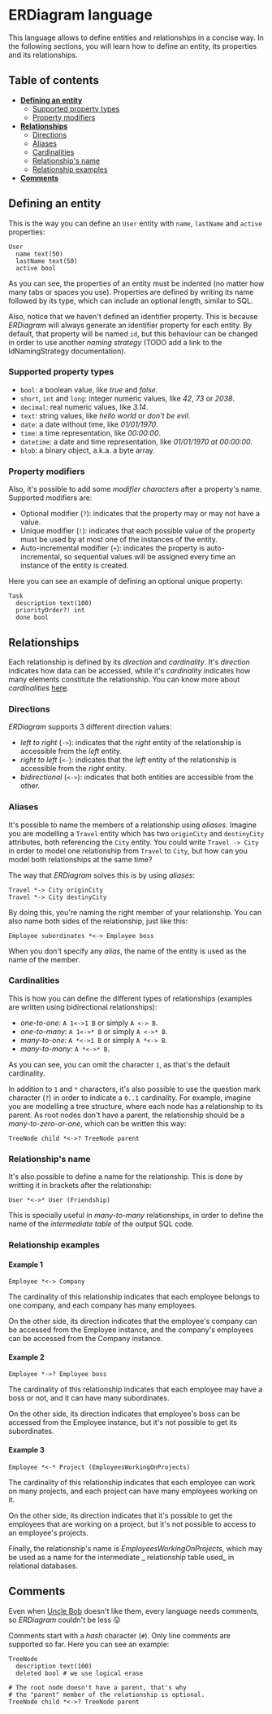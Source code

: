 # ERDiagram language

This language allows to define entities and relationships in a concise way. In the following sections, you will learn
how to define an entity, its properties and its relationships.

## Table of contents

* **[Defining an entity](#defining-an-entity)**
	+ [Supported property types](#supported-property-types)
	+ [Property modifiers](#property-modifiers)
* **[Relationships](#relationships)**
	+ [Directions](#directions)
	+ [Aliases](#aliases)
	+ [Cardinalities](#cardinalities)
	+ [Relationship's name](#relationships-name)
	+ [Relationship examples](#relationship-examples)
* **[Comments](#comments)**

## Defining an entity

This is the way you can define an `User` entity with `name`, `lastName` and `active` properties:

```erdiagram
User
  name text(50)
  lastName text(50)
  active bool
```

As you can see, the properties of an entity must be indented (no matter how many tabs or spaces you use). Properties are
defined by writing its name followed by its type, which can include an optional length, similar to SQL.

Also, notice that we haven't defined an identifier property. This is because _ERDiagram_ will always generate an
identifier property for each entity. By default, that property will be named `id`, but this behaviour can be changed in
order to use another _naming strategy_ (TODO add a link to the IdNamingStrategy documentation).

### Supported property types

* `bool`: a boolean value, like _true_ and _false_.
* `short`, `int` and `long`: integer numeric values, like _42_, _73_ or _2038_.
* `decimal`: real numeric values, like _3.14_.
* `text`: string values, like _hello world_ or _don't be evil_.
* `date`: a date without time, like _01/01/1970_.
* `time`: a time representation, like _00:00:00_.
* `datetime`: a date and time representation, like _01/01/1970 at 00:00:00_.
* `blob`: a binary object, a.k.a. a byte array.

### Property modifiers

Also, it's possible to add some _modifier characters_ after a property's name. Supported modifiers are:

* Optional modifier (`?`): indicates that the property may or may not have a value.
* Unique modifier (`!`): indicates that each possible value of the property must be used by at most one of the instances
  of the entity.
* Auto-incremental modifier (`+`): indicates the property is auto-incremental, so sequential values will be assigned
  every time an instance of the entity is created.

Here you can see an example of defining an optional unique property:

```erdiagram
Task
  description text(100)
  priorityOrder?! int
  done bool
```

## Relationships

Each relationship is defined by its _direction_ and _cardinality_. It's _direction_ indicates how data can be accessed,
while it's _cardinality_ indicates how many elements constitute the relationship. You can know more about
_cardinalities_ [here](https://en.wikipedia.org/wiki/Cardinality_(data_modeling)).

### Directions

_ERDiagram_ supports 3 different direction values:

* _left to right_ (`->`): indicates that the _right_ entity of the relationship is accessible from the _left_ entity.
* _right to left_ (`<-`): indicates that the _left_ entity of the relationship is accessible from the _right_ entity.
* _bidirectional_ (`<->`): indicates that both entities are accessible from the other.

### Aliases

It's possible to name the members of a relationship using _aliases_. Imagine you are modelling a `Travel` entity which
has two `originCity` and `destinyCity` attributes, both referencing the `City` entity. You could write `Travel -> City`
in order to model one relationship from `Travel` to `City`, but how can you model both relationships at the same time?

The way that _ERDiagram_ solves this is by using _aliases_:

```erdiagram
Travel *-> City originCity
Travel *-> City destinyCity
```

By doing this, you're naming the right member of your relationship. You can also name both sides of the relationship,
just like this:

```erdiagram
Employee subordinates *<-> Employee boss
```

When you don't specify any _alias_, the name of the entity is used as the name of the member.

### Cardinalities

This is how you can define the different types of relationships (examples are written using bidirectional
relationships):

* _one-to-one_: `A 1<->1 B` or simply `A <-> B`.
* _one-to-many_: `A 1<->* B` or simply `A <->* B`.
* _many-to-one_: `A *<->1 B` or simply `A *<-> B`.
* _many-to-many_: `A *<->* B`.

As you can see, you can omit the character `1`, as that's the default cardinality.

In addition to `1` and `*` characters, it's also possible to use the question mark character (`?`)
in order to indicate a `0..1` cardinality. For example, imagine you are modelling a tree structure,
where each node has a relationship to its parent. As root nodes don't have a parent,
the relationship should be a _many-to-zero-or-one_, which can be written this way:

```erdiagram
TreeNode child *<->? TreeNode parent
```

### Relationship's name

It's also possible to define a name for the relationship. This is done by writting it in brackets after the
relationship:

```erdiagram
User *<->* User (Friendship)
```

This is specially useful in _many-to-many_ relationships, in order to define the name of the _intermediate table_ of the
output SQL code.

### Relationship examples

#### Example 1

```erdiagram
Employee *<-> Company
```

The cardinality of this relationship indicates that each employee belongs to one company, and each company has many
employees.

On the other side, its direction indicates that the employee's company can be accessed from the Employee instance, and
the company's employees can be accessed from the Company instance.

#### Example 2

```erdiagram
Employee *->? Employee boss
```

The cardinality of this relationship indicates that each employee may have a boss or not, and it can have many
subordinates.

On the other side, its direction indicates that employee's boss can be accessed from the Employee instance, but it's not
possible to get its subordinates.

#### Example 3

```erdiagram
Employee *<-* Project (EmployeesWorkingOnProjects)
```

The cardinality of this relationship indicates that each employee can work on many projects, and each project can have
many employees working on it.

On the other side, its direction indicates that it's possible to get the employees that are working on a project, but
it's not possible to access to an employee's projects.

Finally, the relationship's name is _EmployeesWorkingOnProjects_, which may be used as a name for the intermediate _
relationship table used_ in relational databases.

## Comments

Even when [Uncle Bob](https://en.wikipedia.org/wiki/Robert_C._Martin) doesn't like them, every language needs comments,
so _ERDiagram_ couldn't be less :stuck_out_tongue:

Comments start with a _hash_ character (`#`). Only line comments are supported so far. Here you can see an example:

```erdiagram
TreeNode
  description text(100)
  deleted bool # we use logical erase

# The root node doesn't have a parent, that's why
# the "parent" member of the relationship is optional.
TreeNode child *<->? TreeNode parent
```

